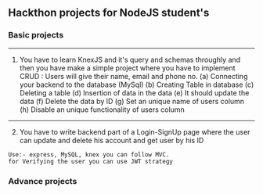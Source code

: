 ## Hackthon projects for NodeJS student's

### Basic projects
---
1. You have to learn KnexJS and it's query and schemas throughly and then you have make a simple project where you have to implement CRUD : 
   Users will give their name, email and phone no. 
(a) Connecting your backend to the database (MySql)
(b) Creating Table in database 
(c) Deleting a table 
(d) Insertion of data in the data 
(e) It should update the data 
(f) Delete the data by ID
(g) Set an unique name of users column
(h) Disable an unique functionality of users column

---
2. You have to write backend part of a Login-SignUp page where the user can update and delete his account and get user by his ID
```
Use:- express, MySQL, knex you can follow MVC.
for Verifying the user you can use JWT strategy
```

### Advance projects
